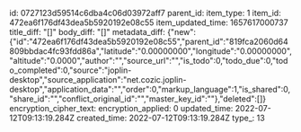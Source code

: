 id: 0727123d59514c6dba4c06d03972aff7
parent_id: 
item_type: 1
item_id: 472ea6f176df43dea5b5920192e08c55
item_updated_time: 1657617000737
title_diff: "[]"
body_diff: "[]"
metadata_diff: {"new":{"id":"472ea6f176df43dea5b5920192e08c55","parent_id":"819fca2060d64809bbdac4fc93fdd86a","latitude":"0.00000000","longitude":"0.00000000","altitude":"0.0000","author":"","source_url":"","is_todo":0,"todo_due":0,"todo_completed":0,"source":"joplin-desktop","source_application":"net.cozic.joplin-desktop","application_data":"","order":0,"markup_language":1,"is_shared":0,"share_id":"","conflict_original_id":"","master_key_id":""},"deleted":[]}
encryption_cipher_text: 
encryption_applied: 0
updated_time: 2022-07-12T09:13:19.284Z
created_time: 2022-07-12T09:13:19.284Z
type_: 13